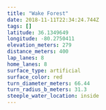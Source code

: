 ```yaml
---
title: "Wake Forest"
date: 2018-11-11T22:34:24.744Z
tags: []
latitude: 36.1349649
longitude: -80.2750411
elevation_meters: 279
distance_meters: 400
lap_lanes: 8
home_lanes: 8
surface_type: artificial
surface_color: red
turn_diameter_meters: 66.44
turn_radius_b_meters: 31.3
steeple_water_location: inside
---
```


